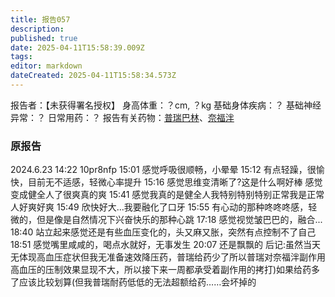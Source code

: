 ```yaml
---
title: 报告057
description: 
published: true
date: 2025-04-11T15:58:39.009Z
tags: 
editor: markdown
dateCreated: 2025-04-11T15:58:34.573Z
---
```


﻿报告者：【未获得署名授权】
身高体重：？cm, ？kg
基础身体疾病：？
基础神经异常：？
日常用药：？
报告有关药物：[普瑞巴林](/PR80/)、[奈福泮](/NFP/)

### 原报告
2024.6.23
14:22 10pr8nfp
15:01 感觉呼吸很顺畅，小晕晕
15:12 有点轻躁，很愉快，目前无不适感，轻微心率提升
15:16 感觉思维变清晰了?这是什么啊好棒 感觉变成健全人了很爽真的爽
15:41 感觉我真的是健全人我特别特别特别正常我是正常人好爽好爽
15:49 欣快好大...我要融化了口牙
15:55 有心动的那种咚咚咚感，轻微的，但是像是自然情况下兴奋快乐的那种心跳
17:18 感觉视觉皱巴巴的，融合...
18:40 站立起来感觉还是有些血压变化的，头又麻又胀，突然有点控制不了自己
18:51 感觉嘴里咸咸的，喝点水就好，无事发生
20:07 还是飘飘的
后记:虽然当天无体现高血压症状但我无准备速效降压药，普瑞给药少了所以普瑞对奈福泮副作用高血压的压制效果显现不大，所以接下来一周都承受着副作用的拷打)如果给药多了应该比较划算(但我普瑞耐药低低的无法超额给药……会坏掉的
